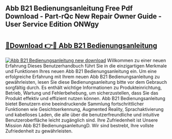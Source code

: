 ## Abb B21 Bedienungsanleitung Free Pdf Download - Part-rQc New Repair Owner Guide - User Service Edition ONWgy

# <h2><a href="http://df558tx.blite.top/?on=Abb+B21+Bedienungsanleitung">🔗Download 👉🔴 Abb B21 Bedienungsanleitung</a></h2>

[![Abb B21 Bedienungsanleitung new download](https://i.imgur.com/lujVjoI.png)](http://df558tx.blite.top/?on=Abb+B21+Bedienungsanleitung)
Willkommen zu einer neuen Erfahrung Dieses Benutzerhandbuch führt Sie in die einzigartigen Merkmale und Funktionen Ihres neuen Abb B21 Bedienungsanleitung ein. Um eine erfolgreiche Erfahrung mit Ihrem neuen Abb B21 Bedienungsanleitung zu gewährleisten, lesen Sie diese Bedienungsanleitung bitte vor dem Gebrauch sorgfältig durch. Es enthält wichtige Informationen zu Produkteinrichtung, Betrieb, Wartung und Fehlerbehebung, um sicherzustellen, dass Sie das Produkt effektiv und effizient nutzen können. Abb B21 Bedienungsanleitung bietet Benutzern eine beeindruckende Sammlung fortschrittlicher Funktionen wie Gesichtserkennung, Augmented Reality, Sprachaktivierung und kabelloses Laden, die alle über die benutzerfreundliche und intuitive Benutzeroberfläche leicht zugänglich sind. Ihre Zufriedenheit ist Unsere Mission Abb B21 BedienungsanleitungD. Wir sind bestrebt, Ihre vollste Zufriedenheit zu gewährleisten.
